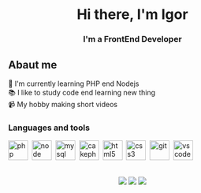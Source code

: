 
<div id="header" align="center">
	<h1>Hi there, I'm Igor</h1>
	<h3>I'm a FrontEnd Developer</h3>
</div>

## Abaut me

💪 I'm currently learning PHP end Nodejs  <br />
📚 I like to study code end learning new thing<br />
📹 My hobby making short videos<br />

### Languages and tools

<img src="https://cdn.jsdelivr.net/gh/devicons/devicon/icons/php/php-plain.svg" title="php" width="40" height="40" />&nbsp;
<img src="https://cdn.jsdelivr.net/gh/devicons/devicon/icons/nodejs/nodejs-original.svg" title="node" width="40" height="40"/>&nbsp;
<img src="https://cdn.jsdelivr.net/gh/devicons/devicon/icons/mysql/mysql-original.svg" title="mysql" width="40" height="40"/>&nbsp;
<img src="https://cdn.jsdelivr.net/gh/devicons/devicon/icons/cakephp/cakephp-original.svg" title="cakephp" width="40" height="40"/>&nbsp;
<img src="https://cdn.jsdelivr.net/gh/devicons/devicon/icons/html5/html5-original.svg" title="html5" width="40" height="40"/>&nbsp;
<img src="https://cdn.jsdelivr.net/gh/devicons/devicon/icons/css3/css3-original.svg" title="css3" width="40" height="40"/>&nbsp;
<img src="https://cdn.jsdelivr.net/gh/devicons/devicon/icons/git/git-plain.svg" title="git" width="40" height="40"/>&nbsp;
<img src="https://cdn.jsdelivr.net/gh/devicons/devicon/icons/vscode/vscode-original.svg" title="vscode" width="40" height="40"/>&nbsp;

<br />

<div id="stat" align="center">
	<img src="https://github-profile-summary-cards.vercel.app/api/cards/profile-details?username=IgorGolovihin&theme=zenburn"/>
	<img src="https://github-profile-summary-cards.vercel.app/api/cards/most-commit-language?username=IgorGolovihin&theme=zenburn"/>
	<img src="https://github-profile-summary-cards.vercel.app/api/cards/stats?username=IgorGolovihin&theme=zenburn"/>
</div>